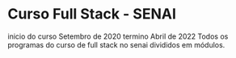 # Curso Full Stack - SENAI
inicio do curso Setembro de 2020 termino Abril de 2022
Todos os programas do curso de full stack no senai divididos em módulos.
